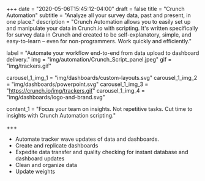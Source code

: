 +++
date = "2020-05-06T15:45:12-04:00"
draft = false
title = "Crunch Automation"
subtitle = "Analyze all your survey data, past and present, in one place."
description = "Crunch Automation allows you to easily set up and manipulate your data in Crunch.io with scripting. It's written specifically for survey data in Crunch and created to be self-explanatory, simple, and easy-to-learn – even for non-programmers. Work quickly and efficiently."

label = "Automate your workflow end-to-end from data upload to dashboard delivery."
img = "img/automation/Crunch_Script_panel.jpeg"
gif = "img/trackers.gif"

carousel_1_img_1 = "img/dashboards/custom-layouts.svg"
carousel_1_img_2 = "img/dashboards/powerpoint.svg"
carousel_1_img_3 = "https://crunch.io/img/trackers.gif"
carousel_1_img_4 = "img/dashboards/logo-and-brand.svg"

content_1 = "Focus your team on insights. Not repetitive tasks. Cut time to insights with Crunch Automation scripting."

+++

* Automate tracker wave updates of data and dashboards.
* Create and replicate dashboards
* Expedite data transfer and quality checking for instant database and dashboard updates
* Clean and organize data
* Update weights

